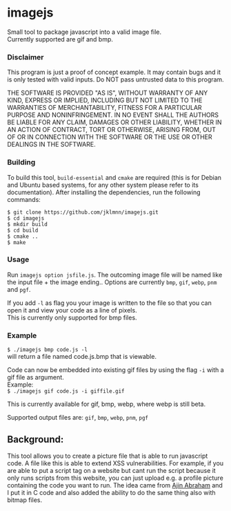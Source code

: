 imagejs
=======

Small tool to package javascript into a valid image file.  
Currently supported are gif and bmp.

### Disclaimer

This program is just a proof of concept example. It may contain bugs and it is
only tested with valid inputs. Do NOT pass untrusted data to this program.

THE SOFTWARE IS PROVIDED "AS IS", WITHOUT WARRANTY OF ANY KIND, EXPRESS OR IMPLIED,
INCLUDING BUT NOT LIMITED TO THE WARRANTIES OF MERCHANTABILITY, FITNESS FOR A PARTICULAR
PURPOSE AND NONINFRINGEMENT. IN NO EVENT SHALL THE AUTHORS BE LIABLE FOR ANY CLAIM,
DAMAGES OR OTHER LIABILITY, WHETHER IN AN ACTION OF CONTRACT, TORT OR OTHERWISE,
ARISING FROM, OUT OF OR IN CONNECTION WITH THE SOFTWARE OR THE USE OR OTHER DEALINGS
IN THE SOFTWARE.

### Building

To build this tool, `build-essential` and `cmake` are required (this is for Debian and Ubuntu based systems, for any other system please refer to its documentation).
After installing the dependencies, run the following commands:

```
$ git clone https://github.com/jklmnn/imagejs.git
$ cd imagejs
$ mkdir build
$ cd build
$ cmake ..
$ make
```

### Usage

Run `imagejs option jsfile.js`.
The outcoming image file will be named like the input file + the image ending..
Options are currently `bmp`, `gif`, `webp`, `pnm` and `pgf`.

If you add `-l` as flag you your image is written to the file so that you can open it and view your code as a line of pixels.  
This is currently only supported for bmp files.

### Example

`$ ./imagejs bmp code.js -l`  
will return a file named code.js.bmp that is viewable.

Code can now be embedded into existing gif files by using the flag `-i` with a gif file as argument.  
Example:  
`$ ./imagejs gif code.js -i giffile.gif`

This is currently available for gif, bmp, webp, where webp is still beta.

Supported output files are: `gif`, `bmp`, `webp`, `pnm`, `pgf`  

Background:
-----------

This tool allows you to create a picture file that is able to run javascript code.
A file like this is able to extend XSS vulnerabilities. For example, if you are able to put a script tag on a website but cant run the script because it only runs scripts from this website, you can just upload e.g. a profile picture containing the code you want to run.
The idea came from [Ajin Abraham](http://iamajin.blogspot.in/2014/11/when-gifs-serve-javascript.html) and I put it in C code and also added the ability to do the same thing also with bitmap files.
